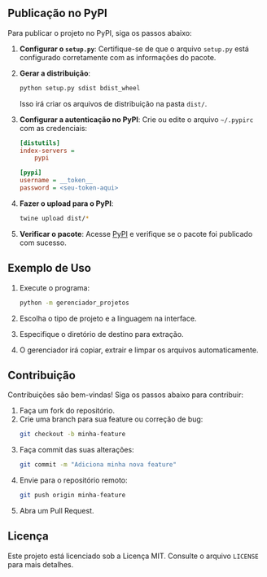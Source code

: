 ## Publicação no PyPI

Para publicar o projeto no PyPI, siga os passos abaixo:

1. **Configurar o `setup.py`**:
   Certifique-se de que o arquivo `setup.py` está configurado corretamente com as informações do pacote.

2. **Gerar a distribuição**:
   ```bash
   python setup.py sdist bdist_wheel
   ```
   Isso irá criar os arquivos de distribuição na pasta `dist/`.

3. **Configurar a autenticação no PyPI**:
   Crie ou edite o arquivo `~/.pypirc` com as credenciais:

   ```ini
   [distutils]
   index-servers =
       pypi

   [pypi]
   username = __token__
   password = <seu-token-aqui>
   ```

4. **Fazer o upload para o PyPI**:
   ```bash
   twine upload dist/*
   ```

5. **Verificar o pacote**:
   Acesse [PyPI](https://pypi.org/) e verifique se o pacote foi publicado com sucesso.

## Exemplo de Uso

1. Execute o programa:
   ```bash
   python -m gerenciador_projetos
   ```

2. Escolha o tipo de projeto e a linguagem na interface.

3. Especifique o diretório de destino para extração.

4. O gerenciador irá copiar, extrair e limpar os arquivos automaticamente.

## Contribuição

Contribuições são bem-vindas! Siga os passos abaixo para contribuir:

1. Faça um fork do repositório.
2. Crie uma branch para sua feature ou correção de bug:
   ```bash
   git checkout -b minha-feature
   ```
3. Faça commit das suas alterações:
   ```bash
   git commit -m "Adiciona minha nova feature"
   ```
4. Envie para o repositório remoto:
   ```bash
   git push origin minha-feature
   ```
5. Abra um Pull Request.

## Licença

Este projeto está licenciado sob a Licença MIT. Consulte o arquivo `LICENSE` para mais detalhes.

